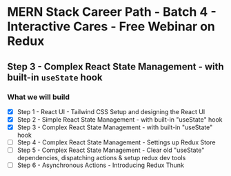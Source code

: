 # MERN Stack Career Path - Batch 4 - Interactive Cares - Free Webinar on Redux

## Step 3 - Complex React State Management - with built-in `useState` hook

### What we will build

-   [x] Step 1 - React UI - Tailwind CSS Setup and designing the React UI
-   [x] Step 2 - Simple React State Management - with built-in "useState" hook
-   [x] Step 3 - Complex React State Management - with built-in "useState" hook
-   [ ] Step 4 - Complex React State Management - Settings up Redux Store
-   [ ] Step 5 - Complex React State Management - Clear old "useState" dependencies, dispatching actions & setup redux dev tools
-   [ ] Step 6 - Asynchronous Actions - Introducing Redux Thunk
